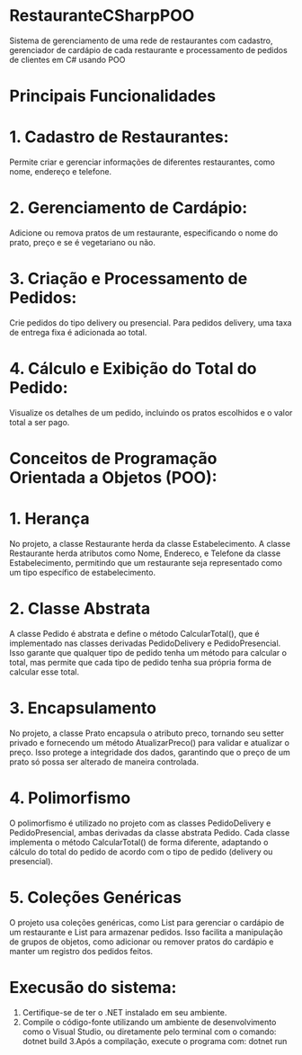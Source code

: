# RestauranteCSharpPOO
Sistema de gerenciamento de uma rede de restaurantes com cadastro, gerenciador de cardápio de cada restaurante e processamento de pedidos de clientes em C# usando POO

# Principais Funcionalidades

# 1. Cadastro de Restaurantes:
Permite criar e gerenciar informações de diferentes restaurantes, como nome, endereço e telefone.
# 2. Gerenciamento de Cardápio:
Adicione ou remova pratos de um restaurante, especificando o nome do prato, preço e se é vegetariano ou não.
# 3. Criação e Processamento de Pedidos:
Crie pedidos do tipo delivery ou presencial. Para pedidos delivery, uma taxa de entrega fixa é adicionada ao total.
# 4. Cálculo e Exibição do Total do Pedido:
Visualize os detalhes de um pedido, incluindo os pratos escolhidos e o valor total a ser pago.

# Conceitos de Programação Orientada a Objetos (POO):

# 1. Herança
No projeto, a classe Restaurante herda da classe Estabelecimento. A classe Restaurante herda atributos como Nome, Endereco, e Telefone da classe Estabelecimento, permitindo que um restaurante seja representado como um tipo específico de estabelecimento.

# 2. Classe Abstrata
A classe Pedido é abstrata e define o método CalcularTotal(), que é implementado nas classes derivadas PedidoDelivery e PedidoPresencial. Isso garante que qualquer tipo de pedido tenha um método para calcular o total, mas permite que cada tipo de pedido tenha sua própria forma de calcular esse total.

# 3. Encapsulamento
No projeto, a classe Prato encapsula o atributo preco, tornando seu setter privado e fornecendo um método AtualizarPreco() para validar e atualizar o preço. Isso protege a integridade dos dados, garantindo que o preço de um prato só possa ser alterado de maneira controlada.

# 4. Polimorfismo
O polimorfismo é utilizado no projeto com as classes PedidoDelivery e PedidoPresencial, ambas derivadas da classe abstrata Pedido. Cada classe implementa o método CalcularTotal() de forma diferente, adaptando o cálculo do total do pedido de acordo com o tipo de pedido (delivery ou presencial).

# 5. Coleções Genéricas
O projeto usa coleções genéricas, como List<Prato> para gerenciar o cardápio de um restaurante e List<Pedido> para armazenar pedidos. Isso facilita a manipulação de grupos de objetos, como adicionar ou remover pratos do cardápio e manter um registro dos pedidos feitos.

# Execusão do sistema:
1. Certifique-se de ter o .NET instalado em seu ambiente.
2. Compile o código-fonte utilizando um ambiente de desenvolvimento como o Visual Studio, ou diretamente pelo terminal com o comando:
dotnet build
3.Após a compilação, execute o programa com:
dotnet run
